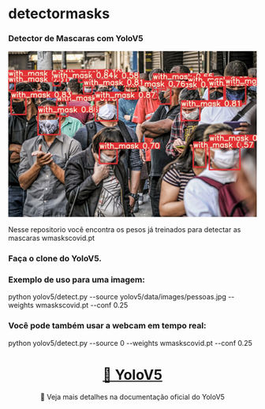 # detectormasks
<h3> Detector de Mascaras com YoloV5 </h3>

![plot](./runs/detect/exp4/pessoas.jpg)

Nesse repositorio você encontra os pesos já treinados para detectar as mascaras wmaskscovid.pt

<h3>Faça o clone do YoloV5.</h3>

<h3>Exemplo de uso para uma imagem: </h3>

<p> python yolov5/detect.py --source yolov5/data/images/pessoas.jpg --weights wmaskscovid.pt --conf 0.25 </p>

<h3> Você pode também usar a webcam em tempo real: </h3>

python yolov5/detect.py --source 0 --weights wmaskscovid.pt --conf 0.25

<h1 align="center">
    <a href="https://github.com/ultralytics/yolov5">🔗 YoloV5</a>
</h1>
<p align="center">🚀 Veja mais detalhes na documentação oficial do YoloV5</p>
